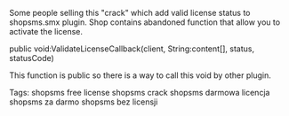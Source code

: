 Some people selling this "crack" which add valid license status to shopsms.smx plugin. Shop contains abandoned function that allow you to activate the license.

public void:ValidateLicenseCallback(client, String:content[], status, statusCode)

This function is public so there is a way to call this void by other plugin.

Tags:
shopsms free license
shopsms crack
shopsms darmowa licencja
shopsms za darmo
shopsms bez licensji
